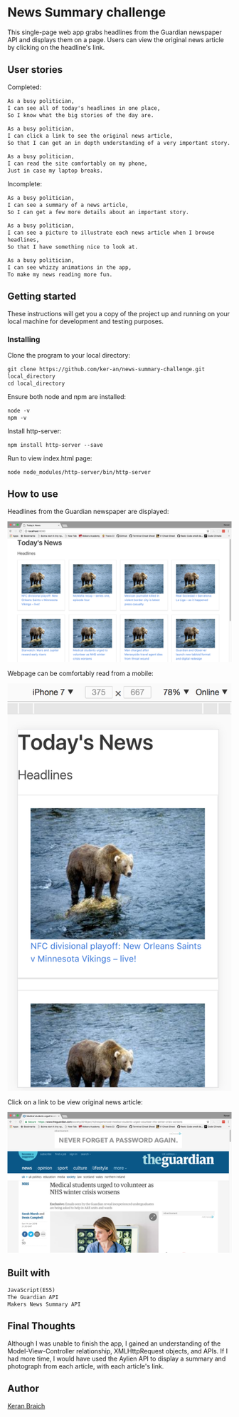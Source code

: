 # News Summary challenge

This single-page web app grabs headlines from the Guardian newspaper API and displays them on a page. Users can view the original news article by clicking on the headline's link.

## User stories

Completed:

```
As a busy politician,
I can see all of today's headlines in one place,
So I know what the big stories of the day are.
```

```
As a busy politician,
I can click a link to see the original news article,
So that I can get an in depth understanding of a very important story.
```

```
As a busy politician,
I can read the site comfortably on my phone,
Just in case my laptop breaks.
```

Incomplete:

```
As a busy politician,
I can see a summary of a news article,
So I can get a few more details about an important story.
```

```
As a busy politician,
I can see a picture to illustrate each news article when I browse headlines,
So that I have something nice to look at.
```

```
As a busy politician,
I can see whizzy animations in the app,
To make my news reading more fun.
```

## Getting started

These instructions will get you a copy of the project up and running on your local machine for development and testing purposes.

### Installing

Clone the program to your local directory:

```
git clone https://github.com/ker-an/news-summary-challenge.git local_directory
cd local_directory
```

Ensure both node and npm are installed:

```
node -v
npm -v
```

Install http-server:

```
npm install http-server --save
```

Run to view index.html page:

```
node node_modules/http-server/bin/http-server
```

## How to use

Headlines from the Guardian newspaper are displayed:

![ScreenShot](images/news-summary-screenshot.png)

Webpage can be comfortably read from a mobile:

![ScreenShot](images/iphone-screenshot.png)

Click on a link to be view original news article:

![ScreenShot](images/guardian-screenshot.png)

## Built with

```
JavaScript(ES5)
The Guardian API
Makers News Summary API
```

## Final Thoughts

Although I was unable to finish the app, I gained an understanding of the Model-View-Controller relationship, XMLHttpRequest objects, and APIs. If I had more time, I would have used the Aylien API to display a summary and photograph from each article, with each article's link.

## Author

[Keran Braich](https://github.com/ker-an)
